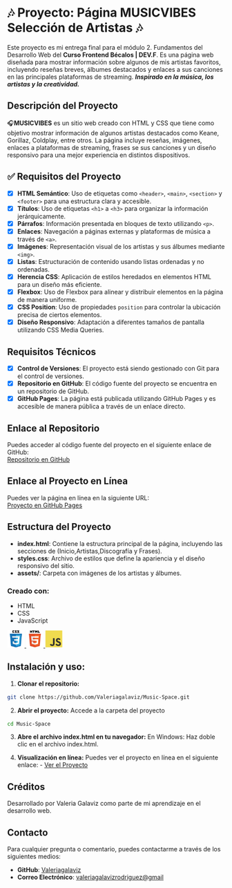 # 🎶 **Proyecto: Página MUSICVIBES Selección de Artistas** 🎶

Este proyecto es mi entrega final para el módulo 2. Fundamentos del Desarrollo Web del **Curso Frontend Bécalos | DEV.F**.
Es una página web diseñada para mostrar información sobre algunos de mis artistas favoritos, incluyendo reseñas breves, álbumes destacados y enlaces a sus canciones en las principales plataformas de streaming.
***Inspirado en la música, los artistas y la creatividad.***

##  Descripción del Proyecto

🎧**MUSICVIBES** es un sitio web creado con HTML y CSS que tiene como objetivo mostrar información de algunos artistas destacados como Keane, Gorillaz, Coldplay, entre otros. La página incluye reseñas, imágenes, enlaces a plataformas de streaming, frases se sus canciones y un diseño responsivo para una mejor experiencia en distintos dispositivos.

## ✅ Requisitos del Proyecto

- [x] **HTML Semántico**: Uso de etiquetas como `<header>`, `<main>`, `<section>` y `<footer>` para una estructura clara y accesible.
- [x] **Títulos**: Uso de etiquetas `<h1>` a `<h3>` para organizar la información jerárquicamente.
- [x] **Párrafos**: Información presentada en bloques de texto utilizando `<p>`.
- [x] **Enlaces**: Navegación a páginas externas y plataformas de música a través de `<a>`.
- [x] **Imágenes**: Representación visual de los artistas y sus álbumes mediante `<img>`.
- [x] **Listas**: Estructuración de contenido usando listas ordenadas y no ordenadas.
- [x] **Herencia CSS**: Aplicación de estilos heredados en elementos HTML para un diseño más eficiente.
- [x] **Flexbox**: Uso de Flexbox para alinear y distribuir elementos en la página de manera uniforme.
- [x] **CSS Position**: Uso de propiedades `position` para controlar la ubicación precisa de ciertos elementos.
- [x] **Diseño Responsivo**: Adaptación a diferentes tamaños de pantalla utilizando CSS Media Queries.

## Requisitos Técnicos

- [x] **Control de Versiones**: El proyecto está siendo gestionado con Git para el control de versiones.
- [x] **Repositorio en GitHub**: El código fuente del proyecto se encuentra en un repositorio de GitHub.
- [x] **GitHub Pages**: La página está publicada utilizando GitHub Pages y es accesible de manera pública a través de un enlace directo.

## Enlace al Repositorio

Puedes acceder al código fuente del proyecto en el siguiente enlace de GitHub:  
[Repositorio en GitHub](https://github.com/Valeriagalaviz/Music-Space.git)

## Enlace al Proyecto en Línea

Puedes ver la página en línea en la siguiente URL:  
[Proyecto en GitHub Pages](https://valeriagalaviz.github.io/Music-Space/)

## Estructura del Proyecto

- **index.html**: Contiene la estructura principal de la página, incluyendo las secciones de (Inicio,Artistas,Discografía y Frases).
- **styles.css**: Archivo de estilos que define la apariencia y el diseño responsivo del sitio.
- **assets/**: Carpeta con imágenes de los artistas y álbumes.

### Creado con:
- HTML
- CSS
- JavaScript

<a href="https://www.w3schools.com/css/" target="_blank"> <img src="https://raw.githubusercontent.com/devicons/devicon/master/icons/css3/css3-original-wordmark.svg" alt="css3" width="40" height="40"/> </a>
<a href="https://www.w3.org/html/" target="_blank"> <img src="https://raw.githubusercontent.com/devicons/devicon/master/icons/html5/html5-original-wordmark.svg" alt="html5" width="40" height="40"/> </a>
<a href="https://developer.mozilla.org/en-US/docs/Web/JavaScript" target="_blank"> <img src="https://raw.githubusercontent.com/devicons/devicon/master/icons/javascript/javascript-original.svg" alt="javascript" width="40" height="40"/> </a>

## Instalación y uso:

1. **Clonar el repositorio:**
```sh
git clone https://github.com/Valeriagalaviz/Music-Space.git
```
2. **Abrir el proyecto:** 
Accede a la carpeta del proyecto
```sh
cd Music-Space
```
3. **Abre el archivo index.html en tu navegador:**
En Windows: Haz doble clic en el archivo index.html.

4. **Visualización en línea:** 
Puedes ver el proyecto en línea en el siguiente enlace: - [Ver el Proyecto](https://valeriagalaviz.github.io/Music-Space/)

## Créditos

Desarrollado por Valeria Galaviz como parte de mi aprendizaje en el desarrollo web.

## Contacto
Para cualquier pregunta o comentario, puedes contactarme a través de los siguientes medios: 
- **GitHub**: [Valeriagalaviz](https://github.com/Valeriagalaviz) 
- **Correo Electrónico**: [valeriagalavizrodriguez@gmail](valeriagalavizrodriguez@gmail.com)